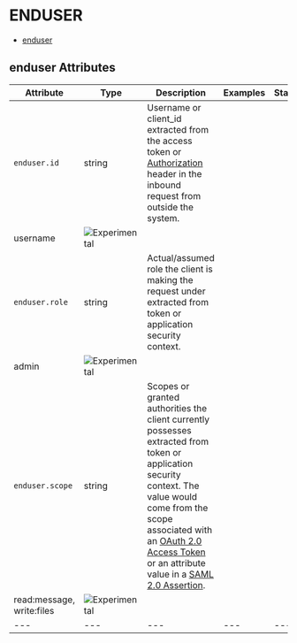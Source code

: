 
<!--- Hugo front matter used to generate the website version of this page:
--->

# ENDUSER

- [enduser](#enduser)


## enduser Attributes

| Attribute  | Type | Description  | Examples  | Stability |
|---|---|---|---|---|
| `enduser.id` | string | Username or client_id extracted from the access token or [Authorization](https://tools.ietf.org/html/rfc7235#section-4.2) header in the inbound request from outside the system.  |
username | ![Experimental](https://img.shields.io/badge/-experimental-blue) |
| `enduser.role` | string | Actual/assumed role the client is making the request under extracted from token or application security context.  |
admin | ![Experimental](https://img.shields.io/badge/-experimental-blue) |
| `enduser.scope` | string | Scopes or granted authorities the client currently possesses extracted from token or application security context. The value would come from the scope associated with an [OAuth 2.0 Access Token](https://tools.ietf.org/html/rfc6749#section-3.3) or an attribute value in a [SAML 2.0 Assertion](http://docs.oasis-open.org/security/saml/Post2.0/sstc-saml-tech-overview-2.0.html).  |
read:message, write:files | ![Experimental](https://img.shields.io/badge/-experimental-blue) |
|---|---|---|---|---|


